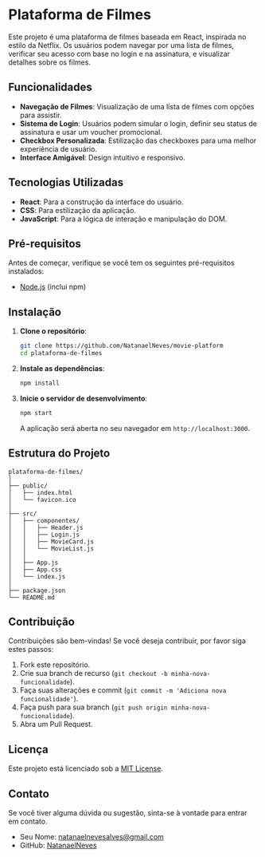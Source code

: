# Plataforma de Filmes

Este projeto é uma plataforma de filmes baseada em React, inspirada no estilo da Netflix. Os usuários podem navegar por uma lista de filmes, verificar seu acesso com base no login e na assinatura, e visualizar detalhes sobre os filmes.

## Funcionalidades

- **Navegação de Filmes**: Visualização de uma lista de filmes com opções para assistir.
- **Sistema de Login**: Usuários podem simular o login, definir seu status de assinatura e usar um voucher promocional.
- **Checkbox Personalizada**: Estilização das checkboxes para uma melhor experiência de usuário.
- **Interface Amigável**: Design intuitivo e responsivo.

## Tecnologias Utilizadas

- **React**: Para a construção da interface do usuário.
- **CSS**: Para estilização da aplicação.
- **JavaScript**: Para a lógica de interação e manipulação do DOM.

## Pré-requisitos

Antes de começar, verifique se você tem os seguintes pré-requisitos instalados:

- [Node.js](https://nodejs.org/en/download/) (inclui npm)

## Instalação

1. **Clone o repositório**:

   ```bash
   git clone https://github.com/NatanaelNeves/movie-platform
   cd plataforma-de-filmes
   ```

2. **Instale as dependências**:

   ```bash
   npm install
   ```

3. **Inicie o servidor de desenvolvimento**:

   ```bash
   npm start
   ```

   A aplicação será aberta no seu navegador em `http://localhost:3000`.

## Estrutura do Projeto

```plaintext
plataforma-de-filmes/
│
├── public/
│   ├── index.html
│   └── favicon.ico
│
├── src/
│   ├── componentes/
│   │   ├── Header.js
│   │   ├── Login.js
│   │   ├── MovieCard.js
│   │   └── MovieList.js
│   │
│   ├── App.js
│   ├── App.css
│   └── index.js
│
├── package.json
└── README.md
```

## Contribuição

Contribuições são bem-vindas! Se você deseja contribuir, por favor siga estes passos:

1. Fork este repositório.
2. Crie sua branch de recurso (`git checkout -b minha-nova-funcionalidade`).
3. Faça suas alterações e commit (`git commit -m 'Adiciona nova funcionalidade'`).
4. Faça push para sua branch (`git push origin minha-nova-funcionalidade`).
5. Abra um Pull Request.

## Licença

Este projeto está licenciado sob a [MIT License](LICENSE).

## Contato

Se você tiver alguma dúvida ou sugestão, sinta-se à vontade para entrar em contato.

- Seu Nome: [natanaelnevesalves@gmail.com](mailto:natanaelnevesalves@gmail.com)
- GitHub: [NatanaelNeves](https://github.com/NatanaelNeves)
```

